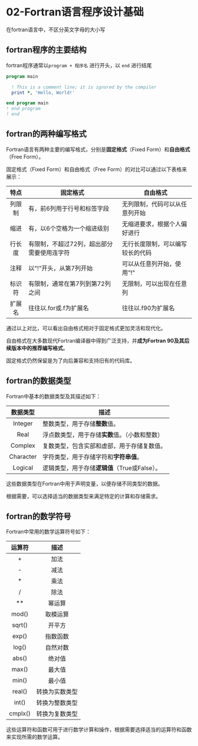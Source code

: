 # 02-Fortran语言程序设计基础

在fortran语言中，不区分英文字母的大小写

## fortran程序的主要结构

fortran程序通常以`program + 程序名` 进行开头，以 `end` 进行结尾

```fortran
program main

  ! This is a comment line; it is ignored by the compiler
  print *, 'Hello, World!'

end program main 
! end program
! end
```

## fortran的两种编写格式

Fortran语言有两种主要的编写格式，分别是**固定格式**（Fixed Form）和**自由格式**（Free Form）。

固定格式（Fixed Form）和自由格式（Free Form）的对比可以通过以下表格来展示：

|     特点     |     固定格式     |     自由格式     |
|:-:|-----------------|-----------------|
| 列限制       | 有，前6列用于行号和标签字段 | 无列限制，代码可以从任意列开始 |
| 缩进         | 有，以6个空格为一个缩进级别 | 无缩进要求，根据个人偏好进行 |
| 行长度       | 有限制，不超过72列，超出部分需要使用连字符 | 无行长度限制，可以编写较长的代码 |
| 注释         | 以"!"开头，从第7列开始 | 可以从任意列开始，使用"!" |
| 标识符       | 有限制，通常在第7列到第72列之间 | 无限制，可以出现在任意列 |
|扩展名|往往以.for或.f为扩展名|往往以.f90为扩展名|

通过以上对比，可以看出自由格式相对于固定格式更加灵活和现代化。

自由格式在大多数现代Fortran编译器中得到广泛支持，并**成为Fortran 90及其后续版本中的推荐编写格式**。

固定格式仍然保留是为了向后兼容和支持旧有的代码库。

## fortran的数据类型

Fortran中基本的数据类型及其描述如下：

| 数据类型    | 描述                                                         |
|:-------------:|--------------------------------------------------------------|
| Integer     | 整数类型，用于存储**整数**值。                                     |
| Real        | 浮点数类型，用于存储**实数**值。（小数和整数）                                   |
| Complex     | 复数类型，包含实部和虚部，用于存储复数值。                     |
| Character   | 字符类型，用于存储字符和**字符串值**。                             |
| Logical     | 逻辑类型，用于存储**逻辑值**（True或False）。                       |

这些数据类型在Fortran中用于声明变量，以便存储不同类型的数据。

根据需要，可以选择适当的数据类型来满足特定的计算和存储需求。

## fortran的数学符号

Fortran中常用的数学运算符号如下：

| 运算符   | 描述                 |
|:----------:|:----------------------:|
| +        | 加法                 |
| -        | 减法                 |
| *        | 乘法                 |
| /        | 除法                 |
| **       | 幂运算               |
| mod()    | 取模运算             |
| sqrt()   | 开平方               |
| exp()    | 指数函数             |
| log()    | 自然对数             |
| abs()    | 绝对值               |
| max()    | 最大值               |
| min()    | 最小值               |
| real()   | 转换为实数类型       |
| int()    | 转换为整数类型       |
| cmplx()  | 转换为复数类型       |

这些运算符和函数可用于进行数学计算和操作，根据需要选择适当的运算符和函数来实现所需的数学运算。

